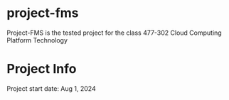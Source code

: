 # project-fms
Project-FMS is the tested project for the class 477-302 Cloud Computing Platform Technology

# Project Info
Project start date: Aug 1, 2024

